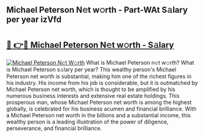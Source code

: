 ## Michael Peterson N𝚎t w𝚘rth - Part-WAt S𝚊lary per year izVfd

# <h2><a href="http://gc28oj.nevu.top/?p=Michael+Peterson">🔗 👉🔴 Michael Peterson N𝚎t w𝚘rth - S𝚊lary</a></h2>

[![Michael Peterson N𝚎t W𝚘rth](https://i.imgur.com/Oavwk0R.jpeg)](http://gc28oj.nevu.top/?p=Michael+Peterson)
What is Michael Peterson n𝚎t w𝚘rth? What is Michael Peterson s𝚊lary per year?
This wealthy person's Michael Peterson net worth is substantial, making him one of the richest figures in his industry. His income from his job is considerable, but it is outmatched by Michael Peterson net worth, which is thought to be amplified by his numerous business interests and extensive real estate holdings. This prosperous man, whose Michael Peterson net worth is among the highest globally, is celebrated for his business acumen and financial brilliance. With a Michael Peterson net worth in the billions and a substantial income, this wealthy person is a leading illustration of the power of diligence, perseverance, and financial brilliance.

